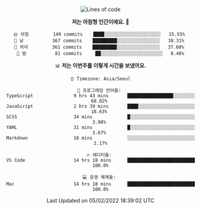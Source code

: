 <div align='center'>
 
<!--START_SECTION:waka-->
![Lines of code](https://img.shields.io/badge/%EC%A0%80%EB%8A%94%20%EC%97%AC%ED%83%9C%EA%B9%8C%EC%A7%80%20-59%20Thousand%20%EC%A4%84%EC%9D%98%20%EC%BD%94%EB%93%9C%EB%A5%BC%20%EC%9E%91%EC%84%B1%ED%96%88%EC%96%B4%EC%9A%94.-blue)

**저는 아침형 인간이에요. 🐤** 

```text
🌞 아침         149 commits    ████░░░░░░░░░░░░░░░░░░░░░   15.55% 
🌆 낮　         367 commits    █████████░░░░░░░░░░░░░░░░   38.31% 
🌃 저녁         361 commits    █████████░░░░░░░░░░░░░░░░   37.68% 
🌙 밤　         81 commits     ██░░░░░░░░░░░░░░░░░░░░░░░   8.46%

```


📊 **저는 이번주를 이렇게 시간을 보냈어요.** 

```text
⌚︎ Timezone: Asia/Seoul

💬 프로그래밍 언어들: 
TypeScript               9 hrs 43 mins       █████████████████░░░░░░░░   68.02% 
JavaScript               2 hrs 39 mins       ████░░░░░░░░░░░░░░░░░░░░░   18.63% 
SCSS                     34 mins             █░░░░░░░░░░░░░░░░░░░░░░░░   3.98% 
YAML                     31 mins             █░░░░░░░░░░░░░░░░░░░░░░░░   3.67% 
Markdown                 18 mins             ░░░░░░░░░░░░░░░░░░░░░░░░░   2.17%

🔥 에디터들: 
VS Code                  14 hrs 18 mins      █████████████████████████   100.0%

💻 운영 체제들: 
Mac                      14 hrs 18 mins      █████████████████████████   100.0%

```


 Last Updated on 05/02/2022 18:39:02 UTC
<!--END_SECTION:waka-->
 </div>
<!---
Emewjin/Emewjin is a ✨ special ✨ repository because its `README.md` (this file) appears on your GitHub profile.
You can click the Preview link to take a look at your changes.
--->
